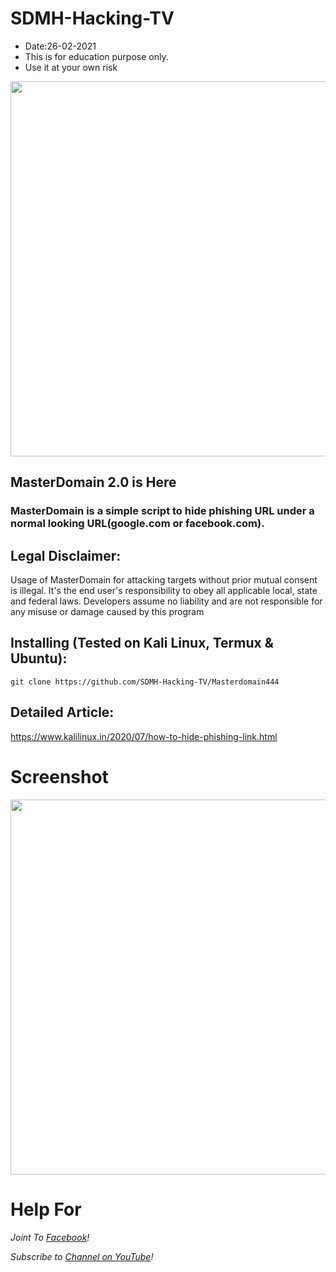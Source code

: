# SDMH-Hacking-TV
 * Date:26-02-2021
 * This is for education purpose only.
 * Use it at your own risk
 
<p align="center">
	<img src="https://i.imgur.com/plp3lJu.jpg" width="600px" hight="100px">
</p>

## MasterDomain 2.0 is Here

### MasterDomain is a simple script to hide phishing URL under a normal looking URL(google.com or facebook.com).


## Legal Disclaimer:
Usage of MasterDomain for attacking targets without prior mutual consent is illegal. It's the end user's responsibility to obey all applicable local, state and federal laws. Developers assume no liability and are not responsible for any misuse or damage caused by this program

## Installing (Tested on Kali Linux, Termux & Ubuntu):

```
git clone https://github.com/SDMH-Hacking-TV/Masterdomain444
```
## Detailed Article:
https://www.kalilinux.in/2020/07/how-to-hide-phishing-link.html


# Screenshot
<p align="center">
	<img src="https://i.imgur.com/1JsWv4I.png" width="600px">
</p>




# Help For

*Joint To [ Facebook](https://web.facebook.com/groups/termux.help.bd)!*

*Subscribe to [ Channel on YouTube](https://www.youtube.com/channel/UCWMSK5cTU1dNBt8LKcZdsCw)!*

